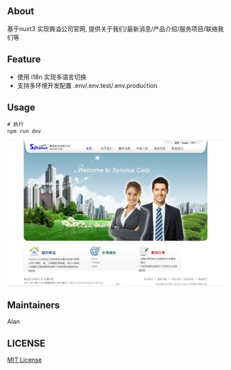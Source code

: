 ## About
基于nuxt3 实现興溢公司官网, 提供关于我们/最新消息/产品介绍/服务项目/联络我们等

## Feature

* 使用 i18n 实现多语言切换
* 支持多环境开发配置 .env/.env.test/.env.production

## Usage
```
# 执行
npm run dev
```
![image](https://raw.githubusercontent.com/joanbabyfet/md_img/master/synolux/synolux.jpg)

## Maintainers
Alan

## LICENSE
[MIT License](https://github.com/joanbabyfet/synolux/blob/master/LICENSE)